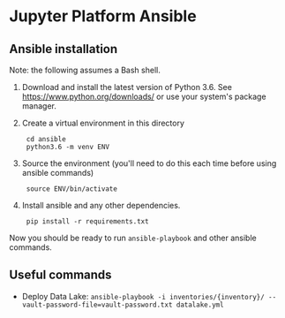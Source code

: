 # Jupyter Platform Ansible

## Ansible installation

Note: the following assumes a Bash shell.

1. Download and install the latest version of Python 3.6. See
   https://www.python.org/downloads/ or use your system's package manager.
2. Create a virtual environment in this directory

        cd ansible
        python3.6 -m venv ENV

3. Source the environment (you'll need to do this each time before using ansible commands)

        source ENV/bin/activate

4. Install ansible and any other dependencies.

        pip install -r requirements.txt

Now you should be ready to run `ansible-playbook` and other ansible commands.

## Useful commands

- Deploy Data Lake: `ansible-playbook -i inventories/{inventory}/ --vault-password-file=vault-password.txt datalake.yml`